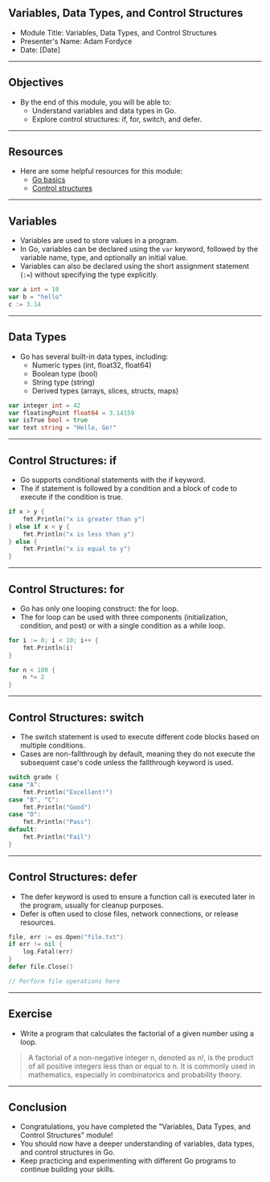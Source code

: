 ## Variables, Data Types, and Control Structures

- Module Title: Variables, Data Types, and Control Structures
- Presenter's Name: Adam Fordyce
- Date: [Date]

---
## Objectives

- By the end of this module, you will be able to:
  - Understand variables and data types in Go.
  - Explore control structures: if, for, switch, and defer.

---
## Resources

- Here are some helpful resources for this module:
  - [Go basics](https://gobyexample.com/variables)
  - [Control structures](https://gobyexample.com/for)

---
## Variables

- Variables are used to store values in a program.
- In Go, variables can be declared using the `var` keyword, followed by the variable name, type, and optionally an initial value.
- Variables can also be declared using the short assignment statement (`:=`) without specifying the type explicitly.

```go
var a int = 10
var b = "hello"
c := 3.14
```

---
## Data Types
 
- Go has several built-in data types, including:
  - Numeric types (int, float32, float64)
  - Boolean type (bool)
  - String type (string)
  - Derived types (arrays, slices, structs, maps)

```go
var integer int = 42
var floatingPoint float64 = 3.14159
var isTrue bool = true
var text string = "Hello, Go!"
```

---
## Control Structures: if
- Go supports conditional statements with the if keyword.
- The if statement is followed by a condition and a block of code to execute if the condition is true.

```go
if x > y {
    fmt.Println("x is greater than y")
} else if x < y {
    fmt.Println("x is less than y")
} else {
    fmt.Println("x is equal to y")
}
```

---
## Control Structures: for

- Go has only one looping construct: the for loop.
- The for loop can be used with three components (initialization, condition, and post) or with a single condition as a while loop.

```go
for i := 0; i < 10; i++ {
    fmt.Println(i)
}

for n < 100 {
    n *= 2
}
```

---
## Control Structures: switch

- The switch statement is used to execute different code blocks based on multiple conditions.
- Cases are non-fallthrough by default, meaning they do not execute the subsequent case's code unless the fallthrough keyword is used.

```go
switch grade {
case "A":
    fmt.Println("Excellent!")
case "B", "C":
    fmt.Println("Good")
case "D":
    fmt.Println("Pass")
default:
    fmt.Println("Fail")
}
```

---
## Control Structures: defer

- The defer keyword is used to ensure a function call is executed later in the program, usually for cleanup purposes.
- Defer is often used to close files, network connections, or release resources.

```go
file, err := os.Open("file.txt")
if err != nil {
    log.Fatal(err)
}
defer file.Close()

// Perform file operations here
```


---
## Exercise

- Write a program that calculates the factorial of a given number using a loop.

> A factorial of a non-negative integer n, denoted as n!, is the product of all positive integers less than or equal to n. It is commonly used in mathematics, especially in combinatorics and probability theory.

---
## Conclusion

- Congratulations, you have completed the "Variables, Data Types, and Control Structures" module!
- You should now have a deeper understanding of variables, data types, and control structures in Go.
- Keep practicing and experimenting with different Go programs to continue building your skills.

